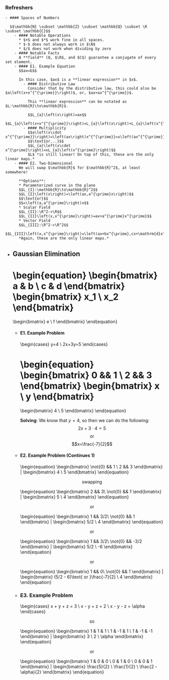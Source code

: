 ### Refreshers
	- #### Spaces of Numbers
	  
	  $$\mathbb{N} \subset \mathbb{Z} \subset \mathbb{Q} \subset \R \subset \mathbb{C}$$
		- #### Notable Operations
		  * $+$ and $*$ work fine in all spaces.
		  * $-$ does not always work in $\N$
		  * $/$ does not work when dividing by zero
		- #### Notable Facts
		  A **field** (Q, $\R$, and $C$) guarantee a conjugate of every set element.
		- #### E1. Example Equation
		  $$ax=b$$
		  
		  In this case, $ax$ is a **linear expression** in $x$.
			- #### Distributive Law
			  Consider that by the distributive law, this could also be $a\left(x+x^{^{\prime}}\right)$, or, $ax+ax^{^{\prime}}$.
			  
			  This **linear expression** can be notated as $L:\mathbb{R}\to\mathbb{R}$.
			  
			  $$L_{a}\left(x\right)=ax$$
			  $$L_{a}\left(x+x^{^{\prime}}\right)=L_{a}\left(x\right)+L_{a}\left(x^{^{\prime}}\right)$$
			- #### Multiplicity
			  $$a\left(x\cdot x^{^{\prime}}\right)=\left(ax\right)x^{^{\prime}}=x\left(ax^{^{\prime}}\right)$$
			  $$\text{or...}$$
			  $$L_{a}\left(x\cdot x^{\prime}\right)=xL_{a}\left(x^{\prime}\right)$$
			  $L$ *is still linear! On top of this, these are the only linear maps.*
		- #### E2. Two-Dimensional
		  We will swap $\mathbb{R}$ for $\mathbb{R}^2$, at least somewhere!
		  
		  **Options**:
		  * Parameterized curve in the plane
		  $$L_{I}:\mathbb{R}\to\mathbb{R}^2$$
		  $$L_{I}\left(x\right)=\left(ax,a^{\prime}x\right)$$
		  $$\text{or}$$
		  $$=\left(a,a^{\prime}\right)x$$
		  * Scalar Field
		  $$L_{II}:\R^2->\R$$
		  $$L_{II}\left(x,x^{\prime}\right)=ax+a^{\prime}x^{\prime}$$
		  * Vector Field
		  $$L_{III}:\R^2->\R^2$$
		  $$L_{III}\left(x,x^{\prime}\right)=\left(ax+bx^{\prime},cx+\mathrm{d}x^{\prime}\right)$$
		  *Again, these are the only linear maps.*
- ## Gaussian Elimination 
  \begin{equation}
  \begin{bmatrix}
  a & b \\
  c & d
  \end{bmatrix}
  \begin{bmatrix}
  x_1 \\
  x_2
  \end{bmatrix}
  =
  \begin{bmatrix}
  e \\
  f
  \end{bmatrix}
  \end{equation}
	- #### E1. Example Problem
	  \begin{cases}
	  y=4 \\
	  2x+3y=5
	  \end{cases}
	  
	  \begin{equation}
	  \begin{bmatrix}
	  0 && 1 \\
	  2 && 3
	  \end{bmatrix}
	  \begin{bmatrix}
	  x \\
	  y
	  \end{bmatrix}
	  =
	  \begin{bmatrix}
	  4 \\
	  5
	  \end{bmatrix}
	  \end{equation}
	  
	  **Solving**:
	  We know that $y=4$, so then we can do the following:
	  $$2x+3\cdot4=5$$
	  $$\text{or}$$
	  $$x=\frac{-7}{2}$$
	- #### E2. Example Problem (Continues 1)
	  \begin{equation}
	  \begin{bmatrix}
	  \not{0} && 1 \\
	  2 && 3
	  \end{bmatrix}
	  |
	  \begin{bmatrix}
	  4 \\
	  5
	  \end{bmatrix}
	  \end{equation}
	  
	  $$\text{swapping}$$
	  
	  \begin{equation}
	  \begin{bmatrix}
	  2 && 3\\
	  \not{0} && 1
	  \end{bmatrix}
	  |
	  \begin{bmatrix}
	  5 \\
	  4
	  \end{bmatrix}
	  \end{equation}
	  
	  $$\text{or}$$
	  
	  \begin{equation}
	  \begin{bmatrix}
	  1 && 3/2\\
	  \not{0} && 1
	  \end{bmatrix}
	  |
	  \begin{bmatrix}
	  5/2 \\
	  4
	  \end{bmatrix}
	  \end{equation}
	  
	  $$\text{or}$$
	  
	  \begin{equation}
	  \begin{bmatrix}
	  1 && 3/2\\
	  \not{0} && -3/2
	  \end{bmatrix}
	  |
	  \begin{bmatrix}
	  5/2 \\
	  -6
	  \end{bmatrix}
	  \end{equation}
	  
	  $$\text{or}$$
	  
	  \begin{equation}
	  \begin{bmatrix}
	  1 && 0\\
	  \not{0} && 1
	  \end{bmatrix}
	  |
	  \begin{bmatrix}
	  (5/2 - 6)\text{ or }\frac{-7}{2} \\
	  4
	  \end{bmatrix}
	  \end{equation}
	- ### E3. Example Problem
	  \begin{cases}
	  x + y + z = 3 \\
	  x - y + z = 2 \\
	  x - y - z = \alpha
	  \end{cases}
	  
	  $$\text{so}$$
	  
	  \begin{equation}
	  \begin{bmatrix}
	  1 & 1 & 1 \\
	  1 & -1 & 1 \\
	  1 & -1 & -1
	  \end{bmatrix}
	  |
	  \begin{bmatrix}
	  3 \\
	  2 \\
	  \alpha
	  \end{bmatrix}
	  \end{equation}
	  
	  $$\text{or}$$
	  
	  \begin{equation}
	  \begin{bmatrix}
	  1 & 0 & 0 \\
	  0 & 1 & 0 \\
	  0 & 0 & 1
	  \end{bmatrix}
	  |
	  \begin{bmatrix}
	  \frac{5}{2}  \\
	  \frac{1}{2} \\
	  \frac{2 - \alpha}{2}
	  \end{bmatrix}
	  \end{equation}